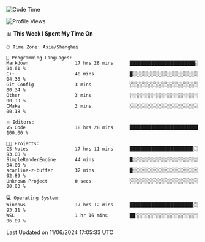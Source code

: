 <!--START_SECTION:waka-->
![Code Time](http://img.shields.io/badge/Code%20Time-1%2C763%20hrs%2014%20mins-blue)

![Profile Views](http://img.shields.io/badge/Profile%20Views-4-blue)

📊 **This Week I Spent My Time On** 

```text
🕑︎ Time Zone: Asia/Shanghai

💬 Programming Languages: 
Markdown                 17 hrs 28 mins      ████████████████████████░   94.61 % 
C++                      48 mins             █░░░░░░░░░░░░░░░░░░░░░░░░   04.36 % 
Git Config               3 mins              ░░░░░░░░░░░░░░░░░░░░░░░░░   00.34 % 
Other                    3 mins              ░░░░░░░░░░░░░░░░░░░░░░░░░   00.33 % 
CMake                    2 mins              ░░░░░░░░░░░░░░░░░░░░░░░░░   00.18 % 

🔥 Editors: 
VS Code                  18 hrs 28 mins      █████████████████████████   100.00 % 

🐱‍💻 Projects: 
CS-Notes                 17 hrs 11 mins      ███████████████████████░░   93.08 % 
SimpleRenderEngine       44 mins             █░░░░░░░░░░░░░░░░░░░░░░░░   04.00 % 
scanline-z-buffer        32 mins             █░░░░░░░░░░░░░░░░░░░░░░░░   02.89 % 
Unknown Project          0 secs              ░░░░░░░░░░░░░░░░░░░░░░░░░   00.03 % 

💻 Operating System: 
Windows                  17 hrs 12 mins      ███████████████████████░░   93.11 % 
WSL                      1 hr 16 mins        ██░░░░░░░░░░░░░░░░░░░░░░░   06.89 % 
```


 Last Updated on 11/06/2024 17:05:33 UTC
<!--END_SECTION:waka-->
